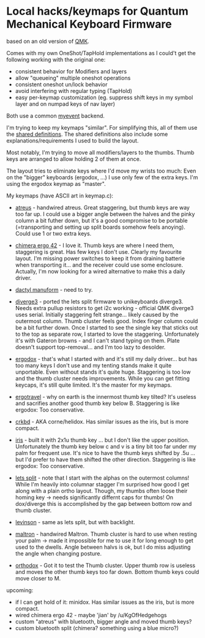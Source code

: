 # Local hacks/keymaps for Quantum Mechanical Keyboard Firmware

based on an old version of [QMK](https://github.com/qmk/qmk_firmware).

Comes with my own OneShot/TapHold implementations as I could't get the
following working with the original one:

* consistent behavior for Modifiers and layers
* allow "queueing" multiple oneshot operations
* consistent oneshot un/lock behavior
* avoid interfering with regular typing (TapHold)
* easy per-keymap customization (eg. suppress shift keys in my symbol
  layer and on numpad keys of nav layer)

Both use a common [myevent](/quantum/process_keycode/process_myevent.h) backend.

I'm trying to keep my keymaps "similar". For simplifying this, all of
them use the [shared definitions](/mykeys.h). The shared definitions
also include some explanations/requirements I used to build the layout.

Most notably, I'm trying to move all modifiers/layers to the thumbs.
Thumb keys are arranged to allow holding 2 of them at once.

The layout tries to eliminate keys where I'd move my wrists too much:
Even on the "bigger" keyboards (ergodox, ...) I use only few of the
extra keys. I'm using the ergodox keymap as "master".

My keymaps (have ASCII art in keymap.c):

* [atreus](/keyboards/myatreus/keymaps/default/) - handwired atreus. Great
  staggering, but thumb keys are way too far up. I could use a bigger angle
  between the halves and the pinky column a bit futher down, but it's a
  good compromise to be portable (=transporting and setting up split
  boards somehow feels anoying). Could use 1 or two extra keys.

* [chimera ergo 42](/keyboards/chimera_ergo_42/keymaps/rclasen/) - I love
  it. Thumb keys are where I need them, staggering is great. Has few keys
  I don't use. Clearly my favourite layout. I'm missing power switches to
  keep it from draining batterie when transporting it...  and the receiver
  could use some enclosure. Actually, I'm now looking for a wired
  alternative to make this a daily driver.

* [dactyl manuform](/keyboards/mydactyform/keymaps/default/) - need to try.

* [diverge3](/keyboards/mydiverge/keymaps/default/) - ported the lets
  split firmware to unikeyboards diverge3. Needs extra pullup resistors to
  get i2c working - official QMK diverge3 uses serial. Initially
  staggering felt strange... likely caused by the outermost column. Thumb
  cluster feels good. Index finger column could be a bit further down.
  Once I started to see the single key that sticks out to the top as
  separate row, I started to love the staggering. Unfortunately it's with
  Gateron browns - and I can't stand typing on them. Plate doesn't support
  top-removal... and I'm too lazy to desolder.

* [ergodox](/keyboards/ergodox_ez/keymaps/rclasen/) - that's what I
  started with and it's still my daily driver... but has too many keys I
  don't use and my tenting stands make it quite unportable. Even without
  stands it's quite huge. Staggering is too low and the thumb cluster
  needs improvements. While you can get fitting keycaps, it's still quite
  limited. It's the master for my keymaps.

* [ergotravel](/keyboards/ergotravel/keymaps/rclasen/) - why on earth is
  the innermost thumb key tilted? It's useless and sacrifies another good
  thumb key below B. Staggering is like ergodox: Too conservative.

* [crkbd](/keyboards/crkbd/keymaps/rclasen) - AKA corne/helidox. Has
  similar issues as the iris, but is more compact.

* [iris](/keyboards/iris/keymaps/rclasen/) - built it with 2x1u thumb key
  ... but I don't like the upper position. Unfortunately the thumb key
  below c and v is a tiny bit too far under my palm for frequent use. It's
  nice to have the thumb keys shifted by .5u ... but I'd prefer to have
  them shifted the other direction. Staggering is like ergodox: Too
  conservative.

* [lets split](/keyboards/lets_split/keymaps/rclasen/) - note that I start
  with the alphas on the outermost columns! While I'm heavily into
  columnar stagger I'm surprised how good I get along with a plain ortho
  layout. Though, my thumbs often loose their homing key -> needs
  significantly differnt caps for thumbs! On dox/diverge this is
  accomplished by the gap between bottom row and thumb cluster.

* [levinson](/keyboards/levinson/keymaps/rclasen/) - same as lets split,
  but with backlight.

* [maltron](/keyboards/maltron/keymaps/default/) - handwired Maltron.
  Thumb cluster is hard to use when resting your palm -> made it
  impossible for me to use it for long enough to get used to the dwells.
  Angle between halvs is ok, but I do miss adjusting the angle when
  changing posture.

* [orthodox](/keyboards/orthodox/keymaps/rclasen/) - Got it to test the
  Thumb cluster. Upper thumb row is useless and moves the other thumb keys
  too far down. Bottom thumb keys could move closer to M.

upcoming:
* if I can get hold of it: minidox. Has similar issues
  as the iris, but is more compact.
* wired chimera ergo 42 - maybe 'jian' by /u/KgOfHedgehogs
* custom "atreus" with bluetooth, bigger angle and moved thumb keys?
* custom bluetooth split (chimera? something using a blue micro?)
